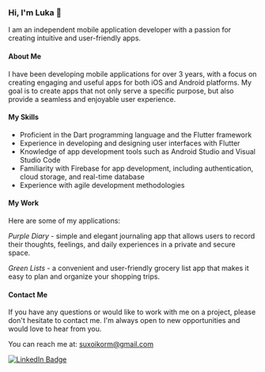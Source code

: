 ### Hi, I'm Luka 👋

I am an independent mobile application developer with a passion for creating intuitive and user-friendly apps.

#### About Me
I have been developing mobile applications for over 3 years, with a focus on creating engaging and useful apps for both iOS and Android platforms. My goal is to create apps that not only serve a specific purpose, but also provide a seamless and enjoyable user experience.

#### My Skills
- Proficient in the Dart programming language and the Flutter framework
- Experience in developing and designing user interfaces with Flutter
- Knowledge of app development tools such as Android Studio and Visual Studio Code
- Familiarity with Firebase for app development, including authentication, cloud storage, and real-time database
- Experience with agile development methodologies

#### My Work
Here are some of my applications:

*Purple Diary* - simple and elegant journaling app that allows users to record their thoughts, feelings, and daily experiences in a private and secure space.

*Green Lists* - a convenient and user-friendly grocery list app that makes it easy to plan and organize your shopping trips. 

#### Contact Me
If you have any questions or would like to work with me on a project, please don't hesitate to contact me. I'm always open to new opportunities and would love to hear from you.

You can reach me at: suxoikorm@gmail.com

[![LinkedIn Badge](https://img.shields.io/badge/LinkedIn-Profile-informational?style=flat&logo=linkedin&logoColor=white&color=0D76A8)](https://www.linkedin.com/in/luka-katsadze/)



